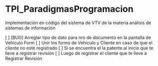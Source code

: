 # TPI_ParadigmasProgramacion
 Implementación en código del sistema de VTV de la materia análisis de sistemas de información


[ ] [BUG] Arreglar tipo de dato para nro de documento en la pantalla de Vehiculo Form
[ ] Unir los forms de Vehiculo y Cliente en caso de que el cliente no esté registrado
[ ] Si se encuentra el la patente al inicio que te lleve a registrar revisión
[ ] Luego de registrar el cliente que te lleve a Registrar Revisión